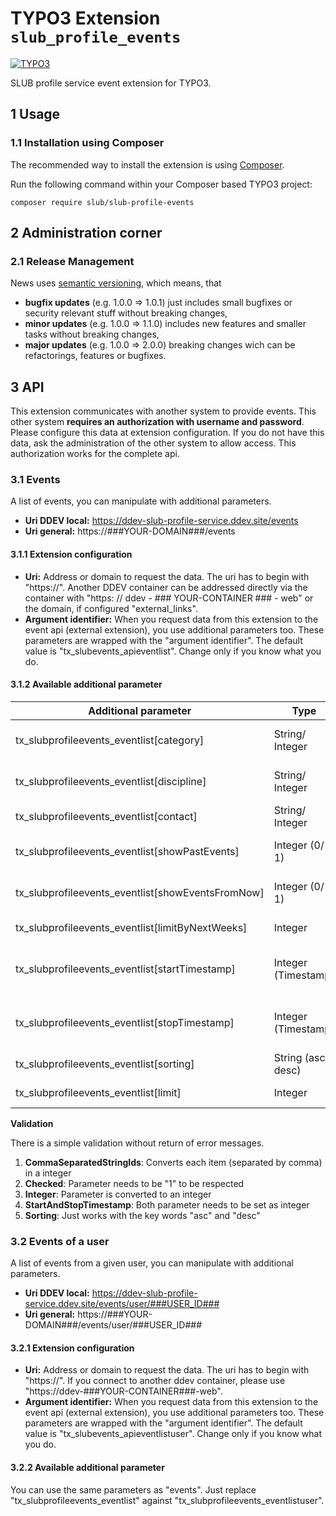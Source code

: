 # TYPO3 Extension `slub_profile_events`

[![TYPO3](https://img.shields.io/badge/TYPO3-11-orange.svg)](https://typo3.org/)

SLUB profile service event extension for TYPO3.

## 1 Usage

### 1.1 Installation using Composer

The recommended way to install the extension is using [Composer][1].

Run the following command within your Composer based TYPO3 project:

```
composer require slub/slub-profile-events
```

## 2 Administration corner

### 2.1 Release Management

News uses [semantic versioning][2], which means, that
* **bugfix updates** (e.g. 1.0.0 => 1.0.1) just includes small bugfixes or security relevant stuff without breaking changes,
* **minor updates** (e.g. 1.0.0 => 1.1.0) includes new features and smaller tasks without breaking changes,
* **major updates** (e.g. 1.0.0 => 2.0.0) breaking changes wich can be refactorings, features or bugfixes.

## 3 API

This extension communicates with another system to provide events. This other system **requires an
authorization with username and password**. Please configure this data at extension configuration.
If you do not have this data, ask the administration of the other system to allow access. This
authorization works for the complete api.

### 3.1 Events

A list of events, you can manipulate with additional parameters.

- **Uri DDEV local:** https://ddev-slub-profile-service.ddev.site/events
- **Uri general:** https://###YOUR-DOMAIN###/events

#### 3.1.1 Extension configuration

- **Uri:** Address or domain to request the data. The uri has to begin with "https://". Another DDEV container can be addressed directly via the container with "https: // ddev - ### YOUR-CONTAINER ### - web" or the domain, if configured "external_links".
- **Argument identifier:** When you request data from this extension to the event api (external extension), you use additional parameters too. These parameters are wrapped with the "argument identifier". The default value is "tx_slubevents_apieventlist". Change only if you know what you do.

#### 3.1.2 Available additional parameter

Additional parameter | Type | Validation | Comment
-------------------- | ---- | ---------- | -------
tx_slubprofileevents_eventlist[category]          | String/ Integer     | 1 | Comma separated list of category ids
tx_slubprofileevents_eventlist[discipline]        | String/ Integer     | 1 | Comma separated list of discipline ids
tx_slubprofileevents_eventlist[contact]           | String/ Integer     | 1 | Comma separated list of contact ids
tx_slubprofileevents_eventlist[showPastEvents]    | Integer (0/ 1)      | 2 | Default is to show events beginning with today
tx_slubprofileevents_eventlist[showEventsFromNow] | Integer (0/ 1)      | 2 | Additional setting for "showPastEvents"
tx_slubprofileevents_eventlist[limitByNextWeeks]  | Integer             | 3 | Set a limit for the next weeks
tx_slubprofileevents_eventlist[startTimestamp]    | Integer (Timestamp) | 4 | Influence the start date, works together with stopTimestamp
tx_slubprofileevents_eventlist[stopTimestamp]     | Integer (Timestamp) | 4 | Influence the stop date, works together with startTimestamp
tx_slubprofileevents_eventlist[sorting]           | String (asc/ desc)  | 5 | Default value is ascending
tx_slubprofileevents_eventlist[limit]             | Integer             | 3 | Limit quantity of result data

**Validation**

There is a simple validation without return of error messages.

1. **CommaSeparatedStringIds**: Converts each item (separated by comma) in a integer
1. **Checked**: Parameter needs to be "1" to be respected
1. **Integer**: Parameter is converted to an integer
1. **StartAndStopTimestamp**: Both parameter needs to be set as integer
1. **Sorting**: Just works with the key words "asc" and "desc"

### 3.2 Events of a user

A list of events from a given user, you can manipulate with additional parameters.

- **Uri DDEV local:** https://ddev-slub-profile-service.ddev.site/events/user/###USER_ID###
- **Uri general:** https://###YOUR-DOMAIN###/events/user/###USER_ID###

#### 3.2.1 Extension configuration

- **Uri:** Address or domain to request the data. The uri has to begin with "https://". If you connect to another ddev container, please use "https://ddev-###YOUR-CONTAINER###-web".
- **Argument identifier:** When you request data from this extension to the event api (external extension), you use additional parameters too. These parameters are wrapped with the "argument identifier". The default value is "tx_slubevents_apieventlistuser". Change only if you know what you do.

#### 3.2.2 Available additional parameter

You can use the same parameters as "events". Just replace "tx_slubprofileevents_eventlist" against
"tx_slubprofileevents_eventlistuser".

[1]: https://getcomposer.org/
[2]: https://semver.org/

